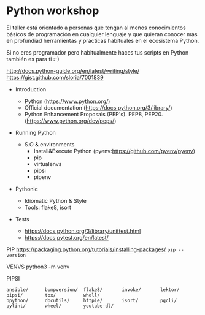 # Python workshop

El taller está orientado a personas que tengan
al menos conocimientos básicos de programación en 
cualquier lenguaje y que quieran  conocer más en profundiad 
herramientas y prácticas habituales en el ecosistema Python. 

Si no eres programador pero habitualmente haces tus scripts 
en Python también es para ti :-) 


http://docs.python-guide.org/en/latest/writing/style/
https://gist.github.com/sloria/7001839


* Introduction
  - Python (https://www.python.org/)
  - Official documentation (https://docs.python.org/3/library/)
  - Python Enhancement Proposals (PEP's). PEP8, PEP20. (https://www.python.org/dev/peps/)
* Running Python
  - S.O & environments
    - Install&Execute Python (pyenv:https://github.com/pyenv/pyenv)
    - pip
    - virtualenvs
    - pipsi
    - pipenv

* Pythonic
  - Idiomatic Python & Style
  - Tools: flake8, isort

* Tests
  - https://docs.python.org/3/library/unittest.html
  - https://docs.pytest.org/en/latest/

PIP
https://packaging.python.org/tutorials/installing-packages/
```pip --version```
 

VENVS
python3 -m venv



PIPSI

```➜  ~ cd .local/venvs/
ansible/      bumpversion/  flake8/       invoke/       lektor/       pipsi/        tox/          whell/
bpython/      docutils/     httpie/       isort/        pgcli/        pylint/       wheel/        youtube-dl/
```
